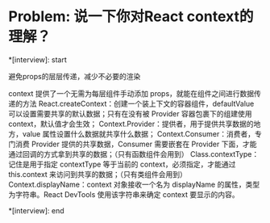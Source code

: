# Problem: 说一下你对React context的理解？

*[interview]: start

避免props的层层传递，减少不必要的渲染

context 提供了一个无需为每层组件手动添加 props，就能在组件之间进行数据传递的方法
React.createContext：创建一个装上下文的容器组件，defaultValue 可以设置需要共享的默认数据；只有在没有被 Provider 容器包裹下的组建使用 context，默认值才会生效；
Context.Provider：提供者，用于提供共享数据的地方，value 属性设置什么数据就共享什么数据；
Context.Consumer：消费者，专门消费 Provider 提供的共享数据，Consumer 需要嵌套在 Provider 下面，才能通过回调的方式拿到共享的数据；（只有函数组件会用到）
Class.contextType：记住是用于指定 contextType 等于当前的 context，必须指定，才能通过 this.context 来访问到共享的数据；（只有类组件会用到）
Context.displayName：context 对象接收一个名为 displayName 的属性，类型为字符串。React DevTools 使用该字符串来确定 context 要显示的内容。

*[interview]: end
